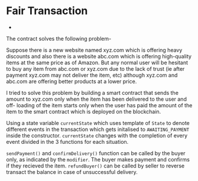# Fair Transaction
-
The contract solves the following problem-

Suppose there is a new website named xyz.com which is offering heavy discounts and also there is a website abc.com which is offering high-quality items at the same price as of Amazon. But any normal user will be hesitant to buy any item from abc.com or xyz.com due to the lack of trust (ie after payment xyz.com may not deliver the item, etc) although xyz.com and abc.com are offering better products at a lower price.

I tried to solve this problem by building a smart contract that sends the amount to xyz.com only when the item has been delivered to the user and off- loading of the item starts only when the user has paid the amount of the item to the smart contract which is deployed on the blockchain.

Using a state variable `currentState` which uses template of `State` to denote different events in the transaction which gets initalised to `AWAITING_PAYMENT` inside the constructor.
`currentState` changes with the completion of every event divided in the 3 functions for each situation.

`sendPayment()` and `confirmDelivery()` function can be called by the buyer only, as indicated by the `modifier`. The buyer makes payment and confirms if they recieved the item.
`refundBuyer()` can be called by seller to reverse transact the balance in case of unsuccessful delivery.
